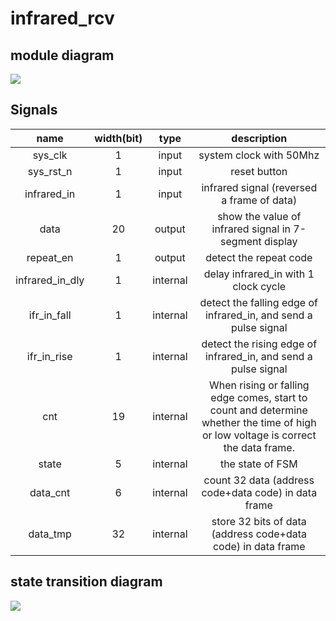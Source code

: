 # infrared_rcv

## module diagram

![](E:\IC_design\Verilog\FPGA_S6\infrared_rcv\doc\infrared_rcv_module.png)

## Signals

|      name       | width(bit) |   type   |                         description                          |
| :-------------: | :--------: | :------: | :----------------------------------------------------------: |
|     sys_clk     |     1      |  input   |                   system clock with 50Mhz                    |
|    sys_rst_n    |     1      |  input   |                         reset button                         |
|   infrared_in   |     1      |  input   |          infrared signal (reversed a frame of data)          |
|      data       |     20     |  output  |    show the value of infrared signal in 7-segment display    |
|    repeat_en    |     1      |  output  |                    detect the repeat code                    |
| infrared_in_dly |     1      | internal |             delay infrared_in with 1 clock cycle             |
|   ifr_in_fall   |     1      | internal | detect the falling edge of infrared_in, and send a pulse signal |
|   ifr_in_rise   |     1      | internal | detect the rising edge of infrared_in, and send a pulse signal |
|       cnt       |     19     | internal | When rising or falling edge comes, start to count and determine whether the time of high or low voltage is correct the data frame. |
|      state      |     5      | internal |                       the state of FSM                       |
|    data_cnt     |     6      | internal |     count 32 data (address code+data code) in data frame     |
|    data_tmp     |     32     | internal | store 32 bits of data (address code+data code) in data frame |

## state transition diagram

![](E:\IC_design\Verilog\FPGA_S6\infrared_rcv\doc\infrared_rcv_state_transition_diagram.png)